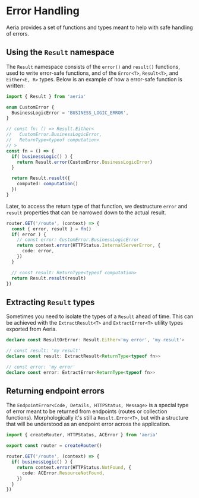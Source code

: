 # Error Handling

Aeria provides a set of functions and types meant to help with safe handling of errors.

## Using the `Result` namespace

The `Result` namespace consists of the `error()` and `result()` functions, used to write error-safe functions, and of the `Error<T>`, `Result<T>`, and `Either<E, R>` types. Below is an example of how a error-safe function is written:

```typescript
import { Result } from 'aeria'

enum CustomError {
  BusinessLogicError = 'BUSINESS_LOGIC_ERROR',
}

// const fn: () => Result.Either<
//   CustomError.BusinessLogicError,
//   ReturnType<typeof computation>
// >
const fn = () => {
  if( businessLogic() ) {
    return Result.error(CustomError.BusinessLogicError)
  }

  return Result.result({
    computed: computation()
  })
}
```

Later, to access the return type of that function, we destructure `error` and `result` properties that can be narrowed down to the actual result.

```typescript
router.GET('/route', (context) => {
  const { error, result } = fn()
  if( error ) {
    // const error: CustomError.BusinessLogicError
    return context.error(HTTPStatus.InternalServerError, {
      code: error,
    })
  }

  // const result: ReturnType<typeof computation>
  return Result.result(result)
})
```

## Extracting `Result` types

Sometimes you need to isolate the types of a `Result` ahead of time. This can be achieved with the `ExtractResult<T>` and `ExtractError<T>` utility types exported from Aeria.

```typescript
declare const ResultOrError: Result.Either<'my error', 'my result'>

// const result: 'my result'
declare const result: ExtractResult<ReturnType<typeof fn>>

// const error: 'my error'
declare const error: ExtractError<ReturnType<typeof fn>>
```

## Returning endpoint errors

The `EndpointError<Code, Details, HTTPStatus, Message>` is a special type of error meant to be returned from endpoints (routes or collection functions). Morphologically it's still a `Result.Error<T>`, but with a structure that will be understood as an endpoint error across the application.

```typescript
import { createRouter, HTTPStatus, ACError } from 'aeria'

export const router = createRouter()

router.GET('/route', (context) => {
  if( businessLogic() ) {
    return context.error(HTTPStatus.NotFound, {
      code: ACError.ResourceNotFound,
    })
  }
})
```

